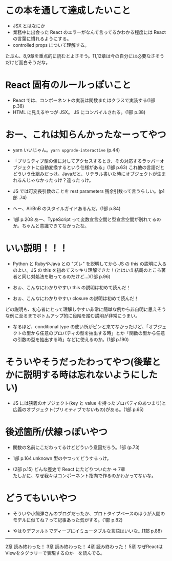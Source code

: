 # この本を通して達成したいこと
- JSX とはなにか
- 業務中に出会った React のエラーがなんて言ってるかわかる程度には React の言葉に慣れるようにする。
- controlled props について理解する。

たぶん、8,9章を重点的に読むとよさそう。11,12章は今の自分には必要なさそうだけど面白そうだな。

# React 固有のルールっぽいこと

- React では、コンポーネントの実装は関数またはクラスで実装する(1部 p.38)
- HTML に見えるやつが JSX。 JS にコンパイルされる。(1部 p.38)

# おー、これは知らんかったなーってやつ

- yarn いいじゃん。`yarn upgrade-interactive` (p.44)
- 「プリミティブ型の値に対してアクセスするとき、その対応するラッパーオブジェクトに自動変換するという仕様がある」(1部 p.63) これ他の言語だとどういう仕組みだっけ。Javaだと、リテラル書いた時にオブジェクトが生まれるんじゃなかったっけ？違ったっけ。
- JS では可変長引数のことを rest parameters 残余引数って言うらしい。(p1部 .74)
- へー、AirBnB のスタイルガイドあるんだ。(1部 p.84)

- 1部 p.208 あー、TypeScript って変数宣言空間と型宣言空間が別れてるのか。ちゃんと意識できてなかったな。

# いい説明！！！
- Python と RubyやJava との "ズレ" を説明してから JS の this の説明に入るのよい。JS の this を初めてスッキリ理解できた！(とはいえ結局のところ著者と同じ対処法を取ってるのだけど...)(1部 p.96)

- おぉ、こんなにわかりやすい this の説明は初めて読んだ！
- おぉ、こんなにわかりやすい closure の説明は初めて読んだ！

どの説明も、初心者にとって理解しやすい非常に簡単な例から非自明に思えそうな例に至るまでボトムアップ的に段階を踏む説明が非常にうまい。


- なるほど、conditional type の使い所がピンと来てなかったけど、「オブジェクトの型から任意のプロパティの型を抽出する時」とか「関数の型から任意の引数の型を抽出する時」などに使えるのか。(1部 p.190)


# そういやそうだったわってやつ(後輩とかに説明する時は忘れないようにしたい)

- JS には狭義のオブジェクト(key と value を持ったプロパティのあつまり)と広義のオブジェクト(プリミティブでないもの)がある。(1部 p.65)

# 後述箇所/伏線っぽいやつ

- 関数の名前にこだわってるけどどういう意図だろう。1部 (p.73)

- 1部 p.164 unknown 型のやつってどうするっけ。

- (2部 p.15) どんな歴史で React にたどりついたか => 7章  
たしかに、なぜ我々はコンポーネント指向で作るのかわかってないな。


# どうてもいいやつ
- そういや小飼弾さんのブログだったか、プロトタイプベースのほうが人間のモデルに似てね？って記事あった気がする。(1部 p.82)

- やはりデフォルトでディープにイミュータブルな言語はいいな...(1部 p.88)



---

2章 読み終わった！
3章 読み終わった！
4章 読み終わった！
5章 なぜReactはViewをタグツリーで表現するのか　を読んでる。